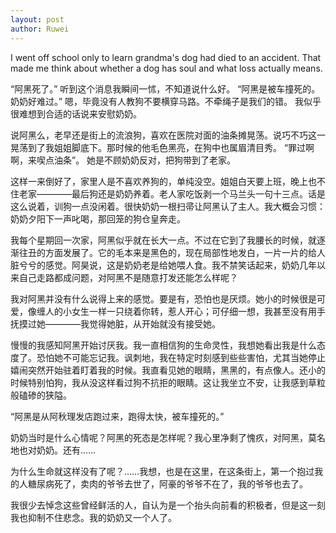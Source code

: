 ```yaml
---
layout: post
author: Ruwei
---
```


I went off school only to learn grandma's dog had died to an accident. That made me think about whether a dog has soul and what loss actually means.

“阿黑死了。”
听到这个消息我瞬间一怵，不知道说什么好。
“阿黑是被车撞死的。奶奶好难过。”
嗯，毕竟没有人教狗不要横穿马路。不牵绳子是我们的错。
我似乎很难想到合适的话说来安慰奶奶。

说阿黑么，老早还是街上的流浪狗，喜欢在医院对面的油条摊晃荡。说巧不巧这一晃荡到了我姐姐脚底下。那时候的他毛色黑亮，在狗中也属眉清目秀。
“罪过啊啊，来喫点油条”。
她是不顾奶奶反对，把狗带到了老家。

这样一来倒好了，家里人是不喜欢养狗的，单纯没空。姐姐白天要上班，晚上也不住老家————最后狗还是奶奶养着。老人家吃饭剥一个马兰头一句十三点。话是这么说着，训狗一点没闲着。很快奶奶一根扫帚让阿黑认了主人。我大概会习惯：奶奶夕阳下一声叱喝，那回笼的狗仓皇奔走。

我每个星期回一次家，阿黑似乎就在长大一点。不过在它到了我腰长的时候，就逐渐往丑的方面发展了。它的毛本来是黑色的，现在局部性地发白，一片一片的给人脏兮兮的感觉。阿昊说，这是奶奶老是给她喂人食。我不禁笑话起来，奶奶几年以来自己走路都成问题，对阿黑不是随意打发还能怎么样呢？

我对阿黑并没有什么说得上来的感觉。要是有，恐怕也是厌烦。她小的时候很是可爱，像缠人的小女生一样一只绕着你转，惹人开心；可仔细一想，我甚至没有用手抚摸过她————我觉得她脏，从开始就没有接受她。

慢慢的我感知阿黑开始讨厌我。我一直相信狗的生命灵性，我想她看出我是什么态度了。恐怕她不可能忘记我。讽刺地，我在特定时刻感到些些害怕，尤其当她停止嬉闹突然开始驻着盯着我的时候。我直看见她的眼睛，黑黑的，有点像人。还小的时候特别怕狗，我从没这样看过狗不抗拒的眼睛。这让我坐立不安，让我感到草粒般磕碜的狭隘。

“阿黑是从阿秋理发店跑过来，跑得太快，被车撞死的。”

奶奶当时是什么心情呢？阿黑的死态是怎样呢？我心里净剩了愧疚，对阿黑，莫名地也对奶奶。还有……

为什么生命就这样没有了呢？……我想，也是在这里，在这条街上，第一个抱过我的人糖尿病死了，卖肉的爷爷去世了，阿豪的爷爷不在了，我的爷爷也去了。

我很少去悼念这些曾经鲜活的人，自认为是一个抬头向前看的积极者，但是这一刻我也抑制不住悲念。我的奶奶又一个人了。
